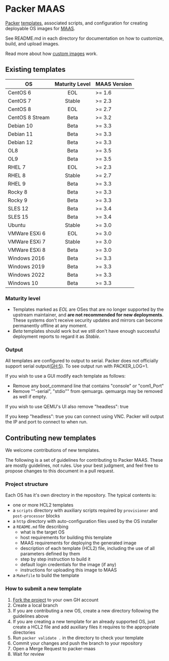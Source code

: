 # Packer MAAS

[Packer](http://packer.io) [templates](https://www.packer.io/docs/templates/index.html),
associated scripts, and configuration for creating deployable OS images for [MAAS](http://maas.io).

See README.md in each directory for documentation on how to customize, build,
and upload images.

Read more about how [custom images](https://maas.io/docs/how-to-customise-images) work.

## Existing templates

| **OS**          | **Maturity Level** | **MAAS Version** | 
|-----------------|:------------------:|:-----------------|
| CentOS 6        | EOL                | >= 1.6           |
| CentOS 7        | Stable             | >= 2.3           |
| CentOS 8        | EOL                | >= 2.7           |
| CentOS 8 Stream | Beta               | >= 3.2           |
| Debian 10       | Beta               | >= 3.3           |
| Debian 11       | Beta               | >= 3.3           |
| Debian 12       | Beta               | >= 3.3           |
| OL8             | Beta               | >= 3.5           |
| OL9             | Beta               | >= 3.5           |
| RHEL 7          | EOL                | >= 2.3           |
| RHEL 8          | Stable             | >= 2.7           |
| RHEL 9          | Beta               | >= 3.3           |
| Rocky 8         | Beta               | >= 3.3           |
| Rocky 9         | Beta               | >= 3.3           |
| SLES 12         | Beta               | >= 3.4           |
| SLES 15         | Beta               | >= 3.4           |
| Ubuntu          | Stable             | >= 3.0           |
| VMWare ESXi 6   | EOL                | >= 3.0           |
| VMWare ESXi 7   | Stable             | >= 3.0           |
| VMWare ESXi 8   | Beta               | >= 3.0           |
| Windows 2016    | Beta               | >= 3.3           |
| Windows 2019    | Beta               | >= 3.3           |
| Windows 2022    | Beta               | >= 3.3           |
| Windows 10      | Beta               | >= 3.3           |

### Maturity level

* Templates marked as *EOL* are OSes that are no longer supported by the upstream maintainer, and **are not recommended for new deployments**. These systems don't receive security updates and mirrors can become permanently offline at any moment.
* *Beta* templates should work but we still don't have enough successful deployment reports to regard it as *Stable*.

### Output

All templates are configured to output to serial. Packer does not officially
support serial output([GH:5](https://github.com/hashicorp/packer-plugin-qemu/issues/5)).
To see output run with PACKER_LOG=1.

If you wish to use a GUI modify each template as follows:

* Remove any boot_command line that contains "console" or "com1_Port"
* Remove ""-serial", "stdio"" from qemuargs. qemuargs may be removed as well if empty.

If you wish to use QEMU's UI also remove "headless": true

If you keep "headless": true you can connect using VNC. Packer will output the
IP and port to connect to when run.

## Contributing new templates

We welcome contributions of new templates.

The following is a set of guidelines for contributing to Packer MAAS. These are mostly guidelines, not rules. Use your best judgment, and feel free to propose changes to this document in a pull request.

### Project structure

Each OS has it's own directory in the repository. The typical contents is:

* one or more HCL2 templates
* a `scripts` directory with auxiliary scripts required by `provisioner` and `post-processor` blocks
* a `http` directory with auto-configuration files used by the OS installer
* a `README.md` file describing
  * what is the target OS
  * host requirements for building this template
  * MAAS requirements for deploying the generated image
  * description of each template (HCL2) file, including the use of all parameters defined by them
  * step by step instruction to build it
  * default login credentials for the image (if any)
  * instructions for uploading this image to MAAS
* a `Makefile` to build the template

### How to submit a new template

1. [Fork the project](https://github.com/canonical/packer-maas/fork) to your own GH account
2. Create a local branch
3. If you are contributing a new OS, create a new directory following the guidelines above
4. If you are creating a new template for an already supported OS, just create a HCL2 file and add auxiliary files it requires to the appropriate directories
5. Run `packer validate .` in the directory to check your template
6. Commit your changes and push the branch to your repository
7. Open a Merge Request to packer-maas
8. Wait for review
